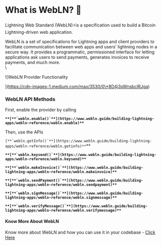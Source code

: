 # What is WebLN? 🤔

###

Lightning Web Standard (WebLN)⚡is a specification used to build a Bitcoin Lightning-driven web application.

WebLN is a set of specifications for Lightning apps and client providers to facilitate communication between web apps and users’ lightning nodes in a secure way. It provides a programmatic, permissioned interface for letting applications ask users to send payments, generates invoices to receive payments, and much more.\
\


![WebLN Provider Functionality

](https://cdn-images-1.medium.com/max/3530/0\*8D4j3sWnsbclRJga)

### WebLN API Methods

First, enable the provider by calling

**``**[**`webln.enable()`**](https://www.webln.guide/building-lightning-apps/webln-reference/webln.enable)**``**

Then, use the APIs

``[**`webln.getInfo()`**](https://www.webln.guide/building-lightning-apps/webln-reference/webln.getinfo)**``**

**``**[**`webln.keysend()`**](https://www.webln.guide/building-lightning-apps/webln-reference/webln.keysend)**``**

**``**[**`webln.makeInvoice()`**](https://www.webln.guide/building-lightning-apps/webln-reference/webln.makeinvoice)**``**

**``**[**`webln.sendPayment()`**](https://www.webln.guide/building-lightning-apps/webln-reference/webln.sendpayment)**``**

**``**[**`webln.signMessage()`**](https://www.webln.guide/building-lightning-apps/webln-reference/webln.signmessage)**``**

**``**[**`webln.verifyMessage()`**](https://www.webln.guide/building-lightning-apps/webln-reference/webln.verifymessage)**``**

#### Know More About WebLN

Know more about WebLN and how you can use it in your codebase - [Click Here](https://www.webln.guide/introduction/readme)
